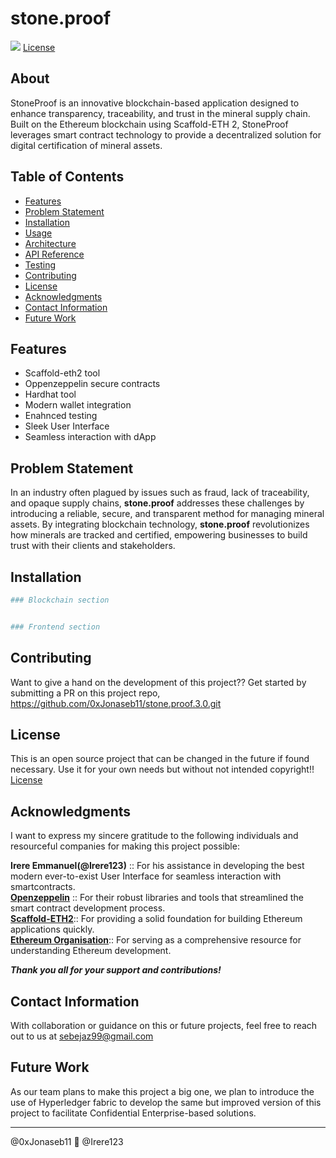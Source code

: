 # stone.proof
![](./assets/STONE.PROOF.webp)
[License](./LICENSE)

## About
<div>
StoneProof is an innovative blockchain-based application designed to enhance transparency, traceability, and trust in the mineral supply chain. Built on the Ethereum blockchain using Scaffold-ETH 2, StoneProof leverages smart contract technology to provide a decentralized solution for digital certification of mineral assets.

</div>

## Table of Contents
- [Features](#features)
- [Problem Statement](#problem-statement)
- [Installation](#installation)
- [Usage](#usage)
- [Architecture](#architecture)
- [API Reference](#api-reference)
- [Testing](#testing)
- [Contributing](#contributing)
- [License](#license)
- [Acknowledgments](#acknowledgments)
- [Contact Information](#contact-information)
- [Future Work](#future-work)

## Features
- Scaffold-eth2 tool
- Oppenzeppelin secure contracts
- Hardhat tool
- Modern wallet integration
- Enahnced testing
- Sleek User Interface
- Seamless interaction with dApp


## Problem Statement
<div>
In an industry often plagued by issues such as fraud, lack of traceability, and opaque supply chains, <b>stone.proof</b> addresses these challenges by introducing a reliable, secure, and transparent method for managing mineral assets. By integrating blockchain technology, <b>stone.proof</b> revolutionizes how minerals are tracked and certified, empowering businesses to build trust with their clients and stakeholders.
</div>


## Installation
```sh
### Blockchain section


### Frontend section


```

<!-- ## Usage
[Instructions for usage]

## Architecture
[Overview of the architecture]

## API Reference
[Details on API endpoints]

## Testing
[Instructions for testing] -->

## Contributing
Want to give a hand on the development of this project??
Get started by submitting a PR on this project repo, <https://github.com/0xJonaseb11/stone.proof.3.0.git>

## License
This is an open source project that can be changed in the future if found necessary. Use it for your own needs but without not intended copyright!!
[License](./LICENSE)

## Acknowledgments
I want to express my sincere gratitude to the following individuals and resourceful companies for making this project possible:


**Irere Emmanuel(@Irere123)** :: For his assistance in developing the best modern ever-to-exist User Interface for seamless interaction with smartcontracts.
<br>
**[Openzeppelin](https://www.openzeppelin.com/)** :: For their robust libraries and tools that streamlined the smart contract development process.
<br>
**[Scaffold-ETH2](https://scaffold-eth-2-docs.vercel.app/quick-start)**:: For providing a solid foundation for building Ethereum applications quickly.
<br>
**[Ethereum Organisation](https://ethereum.org/en/developers/docs/)**:: For serving as a comprehensive resource for understanding Ethereum development.

_**Thank you all for your support and contributions!**_



## Contact Information
With collaboration or guidance on this or future projects, feel free to reach out to us at <sebejaz99@gmail.com>

## Future Work
As our team plans to make this project a big one, we plan to introduce the use of Hyperledger fabric to develop the same but improved version of this project to facilitate Confidential Enterprise-based solutions.

-----------------------------------
@0xJonaseb11 🤝 @Irere123
